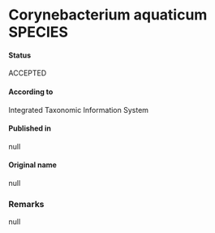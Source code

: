Corynebacterium aquaticum SPECIES
=======

#### Status
ACCEPTED

#### According to
Integrated Taxonomic Information System

#### Published in
null

#### Original name
null

### Remarks
null